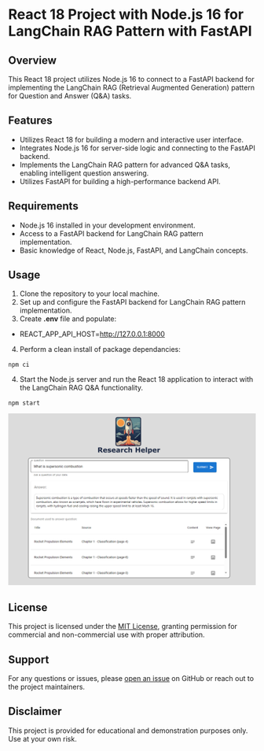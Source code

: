 # React 18 Project with Node.js 16 for LangChain RAG Pattern with FastAPI

## Overview
This React 18 project utilizes Node.js 16 to connect to a FastAPI backend for implementing the LangChain RAG (Retrieval Augmented Generation) pattern for Question and Answer (Q&A) tasks. 

## Features
- Utilizes React 18 for building a modern and interactive user interface.
- Integrates Node.js 16 for server-side logic and connecting to the FastAPI backend.
- Implements the LangChain RAG pattern for advanced Q&A tasks, enabling intelligent question answering.
- Utilizes FastAPI for building a high-performance backend API.

## Requirements
- Node.js 16 installed in your development environment.
- Access to a FastAPI backend for LangChain RAG pattern implementation.
- Basic knowledge of React, Node.js, FastAPI, and LangChain concepts.

## Usage
1. Clone the repository to your local machine.
2. Set up and configure the FastAPI backend for LangChain RAG pattern implementation.
3. Create **.env** file and populate:
- REACT_APP_API_HOST=http://127.0.0.1:8000
4. Perform a clean install of package dependancies:
```
npm ci
```
4. Start the Node.js server and run the React 18 application to interact with the LangChain RAG Q&A functionality.
```
npm start
```

![research helper screenshot](../images/research_helper_screenshot1.PNG)

## License
This project is licensed under the [MIT License](../MIT.md), granting permission for commercial and non-commercial use with proper attribution.

## Support
For any questions or issues, please [open an issue](https://github.com/Jscholtes128/Demo_LangChain_Vector_Search/issues) on GitHub or reach out to the project maintainers.

## Disclaimer
This project is provided for educational and demonstration purposes only. Use at your own risk.
